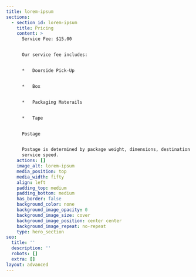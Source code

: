 ```yaml
---
title: lorem-ipsum
sections:
  - section_id: lorem-ipsum
    title: Pricing
    content: >
      Service Fee: $15.00


      Our service fee includes:


      *   Doorside Pick-Up


      *   Box


      *   Packaging Materails


      *   Tape


      Postage


      Postage is determined by package weight, dimensions, destination and
      service speed.
    actions: []
    image_alt: lorem-ipsum
    media_position: top
    media_width: fifty
    align: left
    padding_top: medium
    padding_bottom: medium
    has_border: false
    background_color: none
    background_image_opacity: 0
    background_image_size: cover
    background_image_position: center center
    background_image_repeat: no-repeat
    type: hero_section
seo:
  title: ''
  description: ''
  robots: []
  extra: []
layout: advanced
---
```

